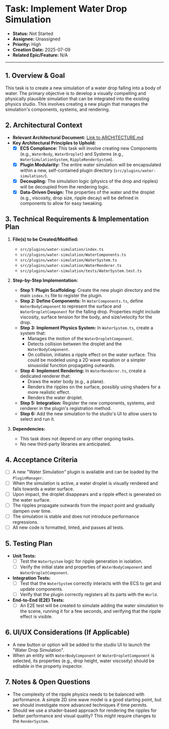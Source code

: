 # Task: Implement Water Drop Simulation

- **Status:** Not Started
- **Assignee:** Unassigned
- **Priority:** High
- **Creation Date:** 2025-07-09
- **Related Epic/Feature:** N/A

---

## 1. Overview & Goal

This task is to create a new simulation of a water drop falling into a body of water. The primary objective is to develop a visually compelling and physically plausible simulation that can be integrated into the existing physics studio. This involves creating a new plugin that manages the simulation's components, systems, and rendering.

## 2. Architectural Context

- **Relevant Architectural Document:** [Link to ARCHITECTURE.md](./../architecture/ARCHITECTURE.md)
- **Key Architectural Principles to Uphold:**
  - [x] **ECS Compliance:** This task will involve creating new Components (e.g., `WaterBody`, `WaterDroplet`) and Systems (e.g., `WaterSimulationSystem`, `RippleRenderSystem`).
  - [x] **Plugin Modularity:** The entire water simulation will be encapsulated within a new, self-contained plugin directory (`src/plugins/water-simulation/`).
  - [x] **Decoupling:** The simulation logic (physics of the drop and ripples) will be decoupled from the rendering logic.
  - [x] **Data-Driven Design:** The properties of the water and the droplet (e.g., viscosity, drop size, ripple decay) will be defined in components to allow for easy tweaking.

## 3. Technical Requirements & Implementation Plan

1.  **File(s) to be Created/Modified:**

    - `src/plugins/water-simulation/index.ts`
    - `src/plugins/water-simulation/WaterComponents.ts`
    - `src/plugins/water-simulation/WaterSystem.ts`
    - `src/plugins/water-simulation/WaterRenderer.ts`
    - `src/plugins/water-simulation/tests/WaterSystem.test.ts`

2.  **Step-by-Step Implementation:**

    - **Step 1: Plugin Scaffolding:** Create the new plugin directory and the main `index.ts` file to register the plugin.
    - **Step 2: Define Components:** In `WaterComponents.ts`, define `WaterBodyComponent` to represent the surface and `WaterDropletComponent` for the falling drop. Properties might include viscosity, surface tension for the body, and size/velocity for the drop.
    - **Step 3: Implement Physics System:** In `WaterSystem.ts`, create a system that:
      - Manages the motion of the `WaterDropletComponent`.
      - Detects collision between the droplet and the `WaterBodyComponent`.
      - On collision, initiates a ripple effect on the water surface. This could be modeled using a 2D wave equation or a simpler sinusoidal function propagating outwards.
    - **Step 4: Implement Rendering:** In `WaterRenderer.ts`, create a dedicated renderer that:
      - Draws the water body (e.g., a plane).
      - Renders the ripples on the surface, possibly using shaders for a more realistic effect.
      - Renders the water droplet.
    - **Step 5: Integration:** Register the new components, systems, and renderer in the plugin's registration method.
    - **Step 6:** Add the new simulation to the studio's UI to allow users to select and run it.

3.  **Dependencies:**
    - This task does not depend on any other ongoing tasks.
    - No new third-party libraries are anticipated.

## 4. Acceptance Criteria

- [ ] A new "Water Simulation" plugin is available and can be loaded by the `PluginManager`.
- [ ] When the simulation is active, a water droplet is visually rendered and falls towards a water surface.
- [ ] Upon impact, the droplet disappears and a ripple effect is generated on the water surface.
- [ ] The ripples propagate outwards from the impact point and gradually dampen over time.
- [ ] The simulation is stable and does not introduce performance regressions.
- [ ] All new code is formatted, linted, and passes all tests.

## 5. Testing Plan

- **Unit Tests:**
  - [ ] Test the `WaterSystem` logic for ripple generation in isolation.
  - [ ] Verify the initial state and properties of `WaterBodyComponent` and `WaterDropletComponent`.
- **Integration Tests:**
  - [ ] Test that the `WaterSystem` correctly interacts with the ECS to get and update components.
  - [ ] Verify that the plugin correctly registers all its parts with the `World`.
- **End-to-End (E2E) Tests:**
  - [ ] An E2E test will be created to simulate adding the water simulation to the scene, running it for a few seconds, and verifying that the ripple effect is visible.

## 6. UI/UX Considerations (If Applicable)

- A new button or option will be added to the studio UI to launch the "Water Drop Simulation".
- When an entity with `WaterBodyComponent` or `WaterDropletComponent` is selected, its properties (e.g., drop height, water viscosity) should be editable in the property inspector.

## 7. Notes & Open Questions

- The complexity of the ripple physics needs to be balanced with performance. A simple 2D sine wave model is a good starting point, but we should investigate more advanced techniques if time permits.
- Should we use a shader-based approach for rendering the ripples for better performance and visual quality? This might require changes to the `RenderSystem`.
